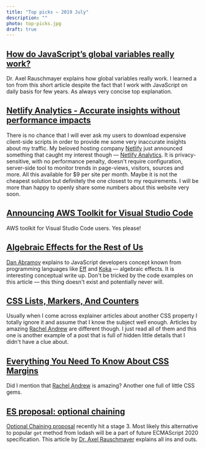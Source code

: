 ```yaml
---
title: "Top picks — 2019 July"
description: ""
photo: top-picks.jpg
draft: true
---
```


## [How do JavaScript’s global variables really work?](https://2ality.com/2019/07/global-scope.html)

Dr. Axel Rauschmayer explains how global variables really work. I learned a ton from this short article despite the fact that I work with JavaScript on daily basis for few years. As always very concise top explanation.

## [Netlify Analytics - Accurate insights without performance impacts](https://www.netlify.com/blog/2019/07/10/netlify-analytics---accurate-insights-without-performance-impacts/)

There is no chance that I will ever ask my users to download expensive client-side scripts in order to provide me some very inaccurate insights about my traffic. My beloved hosting company [Netlify](https://www.netlify.com/) just announced something that caught my interest though — [Netlify Analytics](https://www.netlify.com/products/analytics/). It is privacy-sensitive, with no performance penalty, doesn't require configuration, server-side tool to monitor trends in page-views, visitors, sources and more. All this available for $9 per site per month. Maybe it is not the cheapest solution but definitely the one closest to my requirements. I will be more than happy to openly share some numbers about this website very soon.

## [Announcing AWS Toolkit for Visual Studio Code](https://aws.amazon.com/blogs/developer/announcing-aws-toolkit-for-visual-studio-code/)

AWS toolkit for Visual Studio Code users. Yes please!

## [Algebraic Effects for the Rest of Us](https://overreacted.io/algebraic-effects-for-the-rest-of-us/)

[Dan Abramov](https://mobile.twitter.com/dan_abramov) explains to JavaScript developers concept known from programming languages like [Eff](https://www.eff-lang.org/) and [Koka](https://www.microsoft.com/en-us/research/project/koka/) — algebraic effects. It is interesting conceptual write up. Don't be tricked by the code examples on this article — this thing doesn't exist and potentially never will.

## [CSS Lists, Markers, And Counters](https://www.smashingmagazine.com/2019/07/css-lists-markers-counters/)

Usually when I come across explainer articles about another CSS property I totally ignore it and assume that I know the subject well enough. Articles by amazing [Rachel Andrew](https://twitter.com/rachelandrew) are different though. I just read all of them and this one is another example of a post that is full of hidden little details that I didn't have a clue about.

## [Everything You Need To Know About CSS Margins](https://www.smashingmagazine.com/2019/07/margins-in-css/)

Did I mention that [Rachel Andrew](https://twitter.com/rachelandrew) is amazing? Another one full of little CSS gems.

## [ES proposal: optional chaining](https://2ality.com/2019/07/optional-chaining.html)

[Optional Chaining proposal](https://github.com/tc39/proposal-optional-chaining) recently hit a stage 3. Most likely this alternative to popular `get`  method from lodash will be a part of future ECMAScript 2020 specification. This article by [Dr. Axel Rauschmayer](https://twitter.com/rauschma) explains all ins and outs.
